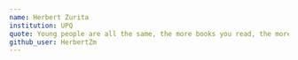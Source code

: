 ```yaml
---
name: Herbert Zurita
institution: UPQ
quote: Young people are all the same, the more books you read, the more confused you become.
github_user: HerbertZm
---
```

